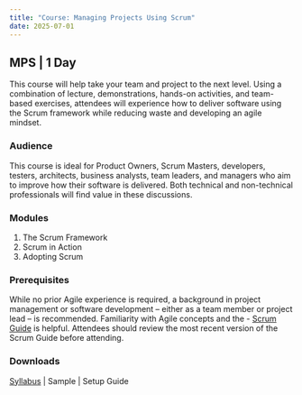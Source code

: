 ```yaml
---
title: "Course: Managing Projects Using Scrum"
date: 2025-07-01
---
```


## MPS | 1 Day
This course will help take your team and project to the next level. Using a combination of lecture, demonstrations, hands-on activities, and team-based exercises, attendees will experience how to deliver software using the Scrum framework while reducing waste and developing an agile mindset.

### Audience
This course is ideal for Product Owners, Scrum Masters, developers, testers, architects, business analysts, team leaders, and managers who aim to improve how their software is delivered. Both technical and non-technical professionals will find value in these discussions.

### Modules
1. The Scrum Framework
2. Scrum in Action
3. Adopting Scrum

### Prerequisites
While no prior Agile experience is required, a background in project management or software development – either as a team member or project lead – is recommended. Familiarity with Agile concepts and the - <a href="https://www.scrumguides.org" target="_blank">Scrum Guide</a> is helpful. Attendees should review the most recent version of the Scrum Guide before attending.

### Downloads

<a href="/downloads/syllabi/mps.pdf" target="_blank">Syllabus</a> | Sample | Setup Guide
